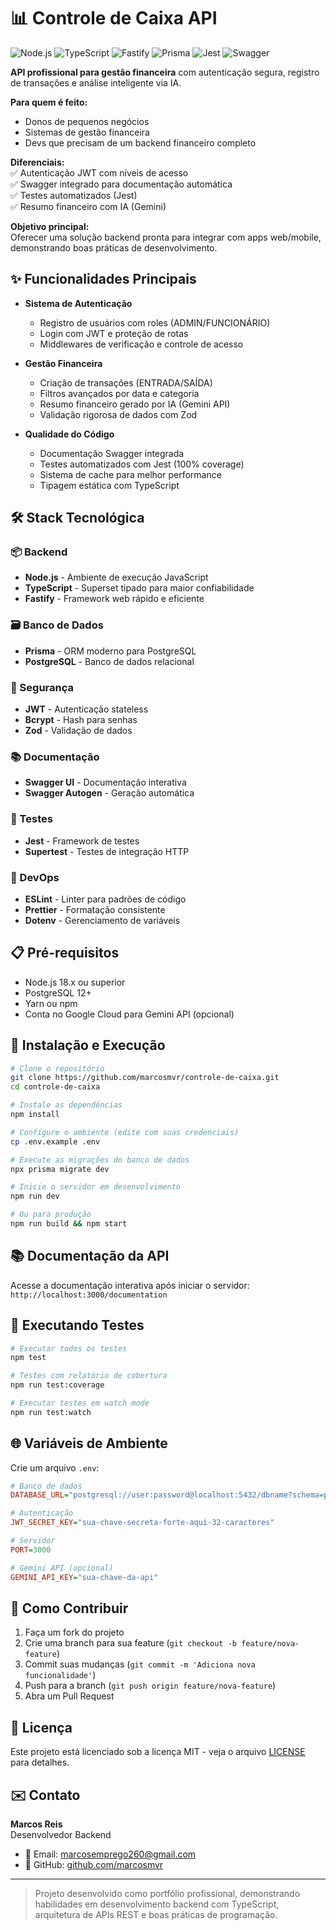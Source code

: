 # 📊 Controle de Caixa API

![Node.js](https://img.shields.io/badge/Node.js-18.x-green)
![TypeScript](https://img.shields.io/badge/TypeScript-5.x-blue)
![Fastify](https://img.shields.io/badge/Fastify-4.x-lightgrey)
![Prisma](https://img.shields.io/badge/Prisma-5.x-orange)
![Jest](https://img.shields.io/badge/Jest-29.x-red)
![Swagger](https://img.shields.io/badge/Swagger-UI-green) 

**API profissional para gestão financeira** com autenticação segura, registro de transações e análise inteligente via IA.  

**Para quem é feito:**  
- Donos de pequenos negócios  
- Sistemas de gestão financeira  
- Devs que precisam de um backend financeiro completo  

**Diferenciais:**  
✅ Autenticação JWT com níveis de acesso  
✅ Swagger integrado para documentação automática  
✅ Testes automatizados (Jest)  
✅ Resumo financeiro com IA (Gemini)  

**Objetivo principal:**  
Oferecer uma solução backend pronta para integrar com apps web/mobile, demonstrando boas práticas de desenvolvimento.  

## ✨ Funcionalidades Principais

- **Sistema de Autenticação**
  - Registro de usuários com roles (ADMIN/FUNCIONÁRIO)
  - Login com JWT e proteção de rotas
  - Middlewares de verificação e controle de acesso

- **Gestão Financeira**
  - Criação de transações (ENTRADA/SAÍDA)
  - Filtros avançados por data e categoria
  - Resumo financeiro gerado por IA (Gemini API)
  - Validação rigorosa de dados com Zod

- **Qualidade do Código**
  - Documentação Swagger integrada
  - Testes automatizados com Jest (100% coverage)
  - Sistema de cache para melhor performance
  - Tipagem estática com TypeScript

## 🛠 Stack Tecnológica

### 📦 Backend
- **Node.js** - Ambiente de execução JavaScript
- **TypeScript** - Superset tipado para maior confiabilidade
- **Fastify** - Framework web rápido e eficiente

### 🗃 Banco de Dados
- **Prisma** - ORM moderno para PostgreSQL
- **PostgreSQL** - Banco de dados relacional

### 🔐 Segurança
- **JWT** - Autenticação stateless
- **Bcrypt** - Hash para senhas
- **Zod** - Validação de dados

### 📚 Documentação
- **Swagger UI** - Documentação interativa
- **Swagger Autogen** - Geração automática

### 🧪 Testes
- **Jest** - Framework de testes
- **Supertest** - Testes de integração HTTP

### 🚀 DevOps
- **ESLint** - Linter para padrões de código
- **Prettier** - Formatação consistente
- **Dotenv** - Gerenciamento de variáveis

## 📋 Pré-requisitos

- Node.js 18.x ou superior
- PostgreSQL 12+
- Yarn ou npm
- Conta no Google Cloud para Gemini API (opcional)

## 🚀 Instalação e Execução

```bash
# Clone o repositório
git clone https://github.com/marcosmvr/controle-de-caixa.git
cd controle-de-caixa

# Instale as dependências
npm install

# Configure o ambiente (edite com suas credenciais)
cp .env.example .env

# Execute as migrações do banco de dados
npx prisma migrate dev

# Inicie o servidor em desenvolvimento
npm run dev

# Ou para produção
npm run build && npm start
```

## 📚 Documentação da API

Acesse a documentação interativa após iniciar o servidor:
`http://localhost:3000/documentation`

## 🧪 Executando Testes

```bash
# Executar todos os testes
npm test

# Testes com relatório de cobertura
npm run test:coverage

# Executar testes em watch mode
npm run test:watch
```

## 🌐 Variáveis de Ambiente

Crie um arquivo `.env`:

```ini
# Banco de dados
DATABASE_URL="postgresql://user:password@localhost:5432/dbname?schema=public"

# Autenticação
JWT_SECRET_KEY="sua-chave-secreta-forte-aqui-32-caracteres"

# Servidor
PORT=3000

# Gemini API (opcional)
GEMINI_API_KEY="sua-chave-da-api"
```

## 🤝 Como Contribuir

1. Faça um fork do projeto
2. Crie uma branch para sua feature (`git checkout -b feature/nova-feature`)
3. Commit suas mudanças (`git commit -m 'Adiciona nova funcionalidade'`)
4. Push para a branch (`git push origin feature/nova-feature`)
5. Abra um Pull Request

## 📄 Licença

Este projeto está licenciado sob a licença MIT - veja o arquivo [LICENSE](LICENSE) para detalhes.

## ✉️ Contato

**Marcos Reis**  
Desenvolvedor Backend

- 📧 Email: [marcosemprego260@gmail.com](mailto:marcosemprego260@gmail.com)
- 💼 GitHub: [github.com/marcosmvr](https://github.com/marcosmvr)

---

> Projeto desenvolvido como portfólio profissional, demonstrando habilidades em desenvolvimento backend com TypeScript, arquitetura de APIs REST e boas práticas de programação.
